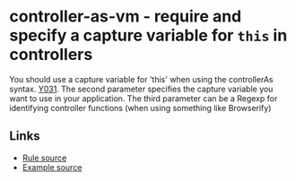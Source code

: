 <!-- WARNING: Generated documentation. Edit docs and examples in the rule and examples file ('rules/controller-as-vm.js', 'examples/controller-as-vm.js'). -->

# controller-as-vm - require and specify a capture variable for `this` in controllers

You should use a capture variable for 'this' when using the controllerAs syntax.
[Y031](https://github.com/johnpapa/angular-styleguide#style-y032).
The second parameter specifies the capture variable you want to use in your application.
The third parameter can be a Regexp for identifying controller functions (when using something like Browserify)

## Links

* [Rule source](../rules/controller-as-vm.js)
* [Example source](../examples/controller-as-vm.js)
